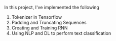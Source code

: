 In this project, I've implemented the following

1. Tokenizer in Tensorflow
2. Padding and Truncating Sequences
3. Creating and Training RNN
4. Using NLP and DL to perform text classification

